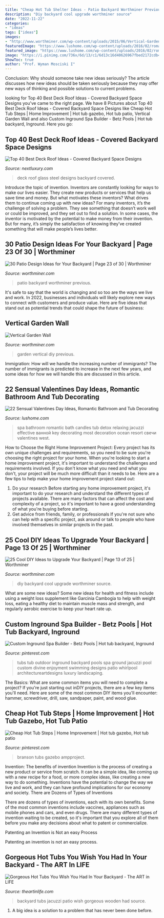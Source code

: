 ```yaml
---
title: "Cheap Hot Tub Shelter Ideas - Patio Backyard Worthminer Previous"
description: "Diy backyard cool upgrade worthminer source"
date: "2022-11-22"
categories:
- "ideas"
tags: ["ideas"]
images:
- "http://www.worthminer.com/wp-content/uploads/2015/06/Vertical-Garden-Wall-17.jpg"
featuredImage: "https://www.lushome.com/wp-content/uploads/2016/02/romantic-valentines-day-ideas-bathtubs-19.jpg"
featured_image: "https://www.lushome.com/wp-content/uploads/2016/02/romantic-valentines-day-ideas-bathtubs-19.jpg"
image: "https://i.pinimg.com/736x/6d/13/c1/6d13c16d40626967fbed2172cdb4589c--backyard-hot-tubs-outdoor-hot-tubs.jpg"
ShowToc: true
author: "Prof. Wyman Mosciski I"
---
```



Conclusion: Why should someone take new ideas seriously?
The article discusses how new ideas should be taken seriously because they may offer new ways of thinking and possible solutions to current problems.

	

		
looking for Top 40 Best Deck Roof Ideas - Covered Backyard Space Designs you've came to the right page. We have 8 Pictures about Top 40 Best Deck Roof Ideas - Covered Backyard Space Designs like Cheap Hot Tub Steps | Home Improvement | Hot tub gazebo, Hot tub patio, Vertical Garden Wall and also Custom Inground Spa Builder - Betz Pools | Hot tub backyard, Inground. Here you go:
		
    
## Top 40 Best Deck Roof Ideas - Covered Backyard Space Designs

<img loading=lazy src="http://nextluxury.com/wp-content/uploads/good-ideas-for-deck-roof-glass-and-steel-windows.jpg" onerror="this.onerror=null;this.src='https://tse4.mm.bing.net/th?id=OIP.1cH4dSlqbMocbB9QJhfCawHaFj&amp;pid=15.1';" alt="Top 40 Best Deck Roof Ideas - Covered Backyard Space Designs">

_Source: nextluxury.com_

>deck roof glass steel designs backyard covered. 

	

Introduce the topic of invention.
Inventors are constantly looking for ways to make our lives easier. They create new products or services that help us save time and money. But what motivates these inventors? What drives them to continue coming up with new ideas?
For many inventors, it’s the challenge of solving a problem. They see something that doesn’t work well or could be improved, and they set out to find a solution. In some cases, the inventor is motivated by the potential to make money from their invention. But for many, it’s simply the satisfaction of knowing they’ve created something that will make people’s lives better.

    
## 30 Patio Design Ideas For Your Backyard | Page 23 Of 30 | Worthminer

<img loading=lazy src="http://www.worthminer.com/wp-content/uploads/2015/06/Backyard-Patio-Design-Idea-19.jpg" onerror="this.onerror=null;this.src='https://tse2.mm.bing.net/th?id=OIP.2m462wxZvLddiOkSwSDq-QHaJ4&amp;pid=15.1';" alt="30 Patio Design Ideas for Your Backyard | Page 23 of 30 | Worthminer">

_Source: worthminer.com_

>patio backyard worthminer previous. 

	

It's safe to say that the world is changing and so too are the ways we live and work. In 2022, businesses and individuals will likely explore new ways to connect with customers and produce value. Here are five ideas that stand out as potential trends that could shape the future of business:

    
## Vertical Garden Wall

<img loading=lazy src="http://www.worthminer.com/wp-content/uploads/2015/06/Vertical-Garden-Wall-17.jpg" onerror="this.onerror=null;this.src='https://tse2.mm.bing.net/th?id=OIP.b59-0UiA1MbvEMShYZyQzwHaL7&amp;pid=15.1';" alt="Vertical Garden Wall">

_Source: worthminer.com_

>garden vertical diy previous. 

	

Immigration: How will we handle the increasing number of immigrants?
The number of immigrants is predicted to increase in the next few years, and some ideas for how we will handle this are discussed in this article.

    
## 22 Sensual Valentines Day Ideas, Romantic Bathroom And Tub Decorating

<img loading=lazy src="https://www.lushome.com/wp-content/uploads/2016/02/romantic-valentines-day-ideas-bathtubs-19.jpg" onerror="this.onerror=null;this.src='https://tse2.mm.bing.net/th?id=OIP.aOaEuZjmWnUf_LgcuDG2WgHaFj&amp;pid=15.1';" alt="22 Sensual Valentines Day Ideas, Romantic Bathroom and Tub Decorating">

_Source: lushome.com_

>spa bathroom romantic bath candles tub detox relaxing jacuzzi effective ванной key decorating most decoration ocean resort свечи valentines west. 

	

How to Choose the Right Home Improvement Project: Every project has its own unique challenges and requirements, so you need to be sure you're choosing the right project for your home.
When you're looking to start a home improvement project, it's important to understand the challenges and requirements involved. If you don't know what you need and what you don't, your project will be much more difficult than it needs to be. Here are a few tips to help make your home improvement project stand out:
1. Do your research
Before starting any home improvement project, it's important to do your research and understand the different types of projects available. There are many factors that can affect the cost and complexity of a project, so it's important to have a good understanding of what you're buying before starting.
2. Get advice from friends, family, or professionals
If you're not sure who can help with a specific project, ask around or talk to people who have involved themselves in similar projects in the past.

    
## 25 Cool DIY Ideas To Upgrade Your Backyard | Page 13 Of 25 | Worthminer

<img loading=lazy src="http://www.worthminer.com/wp-content/uploads/2016/12/diy-backyard-ideas-13.jpg" onerror="this.onerror=null;this.src='https://tse4.mm.bing.net/th?id=OIP.vEq4j1CUPyRJEvdUx_h8nQHaKm&amp;pid=15.1';" alt="25 Cool DIY Ideas to Upgrade Your Backyard | Page 13 of 25 | Worthminer">

_Source: worthminer.com_

>diy backyard cool upgrade worthminer source. 

	

What are some new ideas?
Some new ideas for health and fitness include using a weight loss supplement like Garcinia Cambogia to help with weight loss, eating a healthy diet to maintain muscle mass and strength, and regularly aerobic exercise to keep your heart rate up.

    
## Custom Inground Spa Builder - Betz Pools | Hot Tub Backyard, Inground

<img loading=lazy src="https://i.pinimg.com/736x/6d/13/c1/6d13c16d40626967fbed2172cdb4589c--backyard-hot-tubs-outdoor-hot-tubs.jpg" onerror="this.onerror=null;this.src='https://tse4.mm.bing.net/th?id=OIP.AK5enad1XlYioaKglqb_FAHaFm&amp;pid=15.1';" alt="Custom Inground Spa Builder - Betz Pools | Hot tub backyard, Inground">

_Source: pinterest.com_

>tubs tub outdoor inground backyard pools spa ground jacuzzi pool custom divine enjoyment swimming designs patio whirlpool architectureartdesigns luxury landscaping. 

	

The Basics: What are some common items you will need to complete a project?
If you're just starting out inDIY projects, there are a few key items you'll need. Here are some of the most common DIY items you'll encounter: hammer, screwdriver, drill, saw, sandpaper, paint, and wood glue.

    
## Cheap Hot Tub Steps | Home Improvement | Hot Tub Gazebo, Hot Tub Patio

<img loading=lazy src="https://i.pinimg.com/736x/df/87/17/df8717c4691198c72c4429d1976e6196.jpg" onerror="this.onerror=null;this.src='https://tse3.mm.bing.net/th?id=OIP.FPjvJRx-G_5ArKehIY32WAHaFm&amp;pid=15.1';" alt="Cheap Hot Tub Steps | Home Improvement | Hot tub gazebo, Hot tub patio">

_Source: pinterest.com_

>branson tubs gazebo ampproject. 

	

Invention: The benefits of invention
Invention is the process of creating a new product or service from scratch. It can be a simple idea, like coming up with a new recipe for a food, or more complex ideas, like creating a new way to do something. Inventions have the potential to change the way we live and work, and they can have profound implications for our economy and society.
There are Dozens of Types of Inventions

There are dozens of types of inventions, each with its own benefits. Some of the most common inventions include vaccines, appliances such as mobile phones and cars, and even drugs. There are many different types of invention waiting to be created, so it's important that you explore all of them before you make any decisions about what to patent or commercialize.

Patenting an Invention is Not an easy Process

Patenting an invention is not an easy process.

    
## Gorgeous Hot Tubs You Wish You Had In Your Backyard - The ART In LIFE

<img loading=lazy src="http://theartinlife.com/wp-content/uploads/2016/06/Wooden-Patio-Jacuzzi-Design.jpg" onerror="this.onerror=null;this.src='https://tse4.mm.bing.net/th?id=OIP.DqBAep-XmQFyFI44kGrIagHaJ4&amp;pid=15.1';" alt="Gorgeous Hot Tubs You Wish You Had In Your Backyard - The ART in LIFE">

_Source: theartinlife.com_

>backyard tubs jacuzzi patio wish gorgeous wooden had source. 

	

1. A big idea is a solution to a problem that has never been done before.

